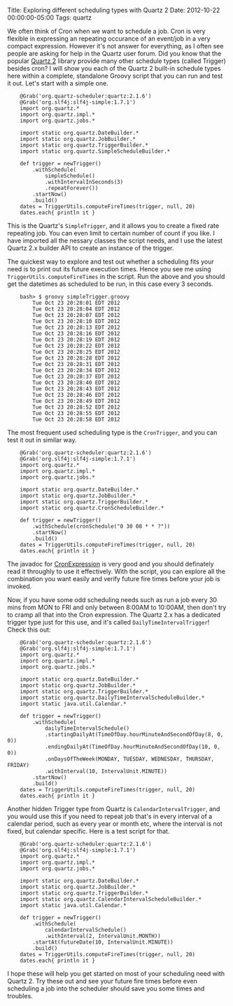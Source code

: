 Title: Exploring different scheduling types with Quartz 2
Date: 2012-10-22 00:00:00-05:00
Tags: quartz



We often think of Cron when we want to schedule a job. Cron is very flexible in expressing an repeating occurance of an event/job in a very compact expression. However it's not answer for everything, as I often see people are asking for help in the Quartz user forum. Did you know that the popular [Quartz 2](http://quartz-scheduler.org) library provide many other schedule types (called Trigger) besides cron? I will show you each of the Quartz 2 built-in schedule types here within a complete, standalone Groovy script that you can run and test it out. Let's start with a simple one.

```
    @Grab('org.quartz-scheduler:quartz:2.1.6')
    @Grab('org.slf4j:slf4j-simple:1.7.1')
    import org.quartz.*
    import org.quartz.impl.*
    import org.quartz.jobs.*
    
    import static org.quartz.DateBuilder.*
    import static org.quartz.JobBuilder.*
    import static org.quartz.TriggerBuilder.*
    import static org.quartz.SimpleScheduleBuilder.*
    
    def trigger = newTrigger()
        .withSchedule(
            simpleSchedule()
            .withIntervalInSeconds(3)
            .repeatForever())
        .startNow()
        .build()
    dates = TriggerUtils.computeFireTimes(trigger, null, 20)
    dates.each{ println it }
```

This is the Quartz's `SimpleTrigger`, and it allows you to create a fixed rate repeating job. You can even limit to certain number of count if you like. I have imported all the nessary classes the script needs, and I use the latest Quartz 2.x builder API to create an instance of the trigger.

The quickest way to explore and test out whether a scheduling fits your need is to print out its future execution times. Hence you see me using `TriggerUtils.computeFireTimes` in the script. Run the above and you should get the datetimes as scheduled to be run, in this case every 3 seconds.

```
    bash> $ groovy simpleTrigger.groovy
        Tue Oct 23 20:28:01 EDT 2012
        Tue Oct 23 20:28:04 EDT 2012
        Tue Oct 23 20:28:07 EDT 2012
        Tue Oct 23 20:28:10 EDT 2012
        Tue Oct 23 20:28:13 EDT 2012
        Tue Oct 23 20:28:16 EDT 2012
        Tue Oct 23 20:28:19 EDT 2012
        Tue Oct 23 20:28:22 EDT 2012
        Tue Oct 23 20:28:25 EDT 2012
        Tue Oct 23 20:28:28 EDT 2012
        Tue Oct 23 20:28:31 EDT 2012
        Tue Oct 23 20:28:34 EDT 2012
        Tue Oct 23 20:28:37 EDT 2012
        Tue Oct 23 20:28:40 EDT 2012
        Tue Oct 23 20:28:43 EDT 2012
        Tue Oct 23 20:28:46 EDT 2012
        Tue Oct 23 20:28:49 EDT 2012
        Tue Oct 23 20:28:52 EDT 2012
        Tue Oct 23 20:28:55 EDT 2012
        Tue Oct 23 20:28:58 EDT 2012
```   

The most frequent used scheduling type is the `CronTrigger`, and you can test it out in similar way.

```
    @Grab('org.quartz-scheduler:quartz:2.1.6')
    @Grab('org.slf4j:slf4j-simple:1.7.1')
    import org.quartz.*
    import org.quartz.impl.*
    import org.quartz.jobs.*
    
    import static org.quartz.DateBuilder.*
    import static org.quartz.JobBuilder.*
    import static org.quartz.TriggerBuilder.*
    import static org.quartz.CronScheduleBuilder.*
    
    def trigger = newTrigger()
        .withSchedule(cronSchedule("0 30 08 * * ?"))
        .startNow()
        .build()
    dates = TriggerUtils.computeFireTimes(trigger, null, 20)
    dates.each{ println it }
```    

The javadoc for [CronExpression](http://quartz-scheduler.org/api/2.1.5/org/quartz/CronExpression.html) is very good and you should definately read it throughly to use it effectively. With the script, you can explore all the combination you want easily and verify future fire times before your job is invoked.

Now, if you have some odd scheduling needs such as run a job every 30 mins from MON to FRI and only between 8:00AM to 10:00AM, then don't try to cramp all that into the Cron expression. The Quartz 2.x has a dedicated trigger type just for this use, and it's 
called `DailyTimeIntervalTrigger`! Check this out:

```
    @Grab('org.quartz-scheduler:quartz:2.1.6')
    @Grab('org.slf4j:slf4j-simple:1.7.1')
    import org.quartz.*
    import org.quartz.impl.*
    import org.quartz.jobs.*
    
    import static org.quartz.DateBuilder.*
    import static org.quartz.JobBuilder.*
    import static org.quartz.TriggerBuilder.*
    import static org.quartz.DailyTimeIntervalScheduleBuilder.*
    import static java.util.Calendar.*
    
    def trigger = newTrigger()
        .withSchedule(
            dailyTimeIntervalSchedule()
            .startingDailyAt(TimeOfDay.hourMinuteAndSecondOfDay(8, 0, 0))
            .endingDailyAt(TimeOfDay.hourMinuteAndSecondOfDay(10, 0, 0))
            .onDaysOfTheWeek(MONDAY, TUESDAY, WEDNESDAY, THURSDAY, FRIDAY)
            .withInterval(10, IntervalUnit.MINUTE))
        .startNow()
        .build()
    dates = TriggerUtils.computeFireTimes(trigger, null, 20)
    dates.each{ println it }
```    

Another hidden Trigger type from Quartz is `CalendarIntervalTrigger`, and you would use this if you need to repeat job that's in every interval of a calendar period, such as every year or month etc, where the interval is not fixed, but calendar specific. Here is a test script for that.

```
    @Grab('org.quartz-scheduler:quartz:2.1.6')
    @Grab('org.slf4j:slf4j-simple:1.7.1')
    import org.quartz.*
    import org.quartz.impl.*
    import org.quartz.jobs.*
    
    import static org.quartz.DateBuilder.*
    import static org.quartz.JobBuilder.*
    import static org.quartz.TriggerBuilder.*
    import static org.quartz.CalendarIntervalScheduleBuilder.*
    import static java.util.Calendar.*
    
    def trigger = newTrigger()
        .withSchedule(
            calendarIntervalSchedule()
            .withInterval(2, IntervalUnit.MONTH))
        .startAt(futureDate(10, IntervalUnit.MINUTE))
        .build()
    dates = TriggerUtils.computeFireTimes(trigger, null, 20)
    dates.each{ println it }
```    

I hope these will help you get started on most of your scheduling need with Quartz 2. Try these out and see your future fire times before even scheduling a job into the scheduler should save you some times and troubles.

